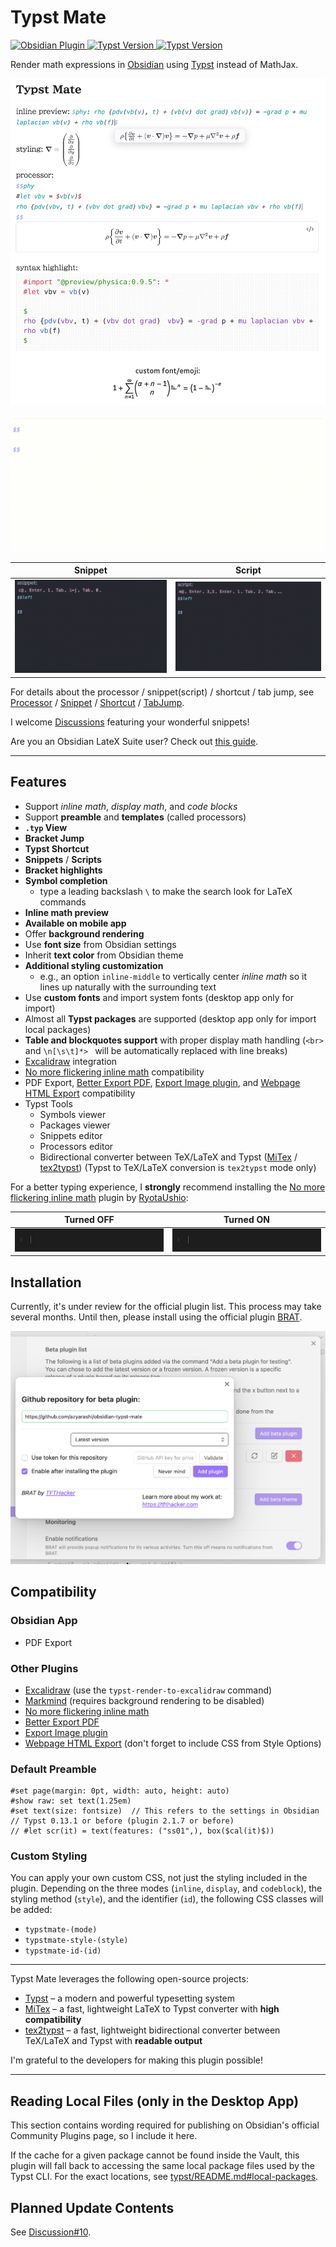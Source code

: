 # Typst Mate

<a href="https://obsidian.md/">
  <img alt="Obsidian Plugin" src="https://img.shields.io/badge/Desktop%20%26%20Mobile-a78bfa?logo=obsidian&logoColor=white" />
</a>
<a href="https://typst.app/docs/changelog/">
  <img alt="Typst Version" src="https://img.shields.io/badge/v0.13.1-239dad?logo=typst&logoColor=white" />
  <img alt="Typst Version" src="https://img.shields.io/badge/v0.14.0-239dad?logo=typst&logoColor=white" />
</a>


Render math expressions in [Obsidian](https://obsidian.md) using [Typst](https://typst.app/) instead of MathJax.

[![TypstMate](assets/demo.png)](#demo)

[![SymbolSuggest](assets/symbol-suggest.gif)](#symbol-suggest)

Snippet                  | Script
:-----------------------:|:------------------------:
[![Snippet](assets/snippet.gif)](#snippet) | [![Script](assets/script-snippet.gif)](#script-snippet)

For details about the processor / snippet(script) / shortcut / tab jump, see [Processor](docs/processor/) / [Snippet](docs/snippet/) / [Shortcut](docs/Shortcut.md) / [TabJump](docs/TabJump.md).

I welcome [Discussions](https://github.com/azyarashi/obsidian-typst-mate/discussions/categories/show-and-tell) featuring your wonderful snippets!

Are you an Obsidian LateX Suite user? Check out [this guide](docs/obsidian-latex-suite-migration.md).

---

## Features

- Support *inline math*, *display math*, and *code blocks*
- Support **preamble** and **templates** (called processors)
- **`.typ` View**
- **Bracket Jump**
- **Typst Shortcut**
- **Snippets** / **Scripts**
- **Bracket highlights**
- **Symbol completion**
  - type a leading backslash `\` to make the search look for LaTeX commands
- **Inline math preview**
- **Available on mobile app**
- Offer **background rendering**
- Use **font size** from Obsidian settings
- Inherit **text color** from Obsidian theme
- **Additional styling customization**
  - e.g., an option `inline-middle` to vertically center *inline math* so it lines up naturally with the surrounding text
- Use **custom fonts** and import system fonts (desktop app only for import)
- Almost all **Typst packages** are supported (desktop app only for import local packages)
- **Table and blockquotes support** with proper display math handling (`<br>` and `\n[\s\t]*> ` will be automatically replaced with line breaks)
- [Excalidraw](https://www.obsidianstats.com/plugins/obsidian-excalidraw-plugin) integration
- [No more flickering inline math](https://www.obsidianstats.com/plugins/inline-math) compatibility
- PDF Export, [Better Export PDF](https://www.obsidianstats.com/plugins/better-export-pdf), [Export Image plugin](https://www.obsidianstats.com/plugins/obsidian-export-image), and [Webpage HTML Export](https://www.obsidianstats.com/plugins/webpage-html-export) compatibility
- Typst Tools
  - Symbols viewer
  - Packages viewer
  - Snippets editor
  - Processors editor
  - Bidirectional converter between TeX/LaTeX and Typst ([MiTex](https://github.com/mitex-rs/mitex) / [tex2typst](https://github.com/qwinsi/tex2typst)) (Typst to TeX/LaTeX conversion is `tex2typst` mode only)

For a better typing experience, I **strongly** recommend installing the [No more flickering inline math](https://www.obsidianstats.com/plugins/inline-math) plugin by [RyotaUshio](https://github.com/RyotaUshio):

Turned OFF               | Turned ON
:-----------------------:|:------------------------:
![Turned OFF](https://github.com/RyotaUshio/obsidian-inline-math/blob/master/fig/off.gif?raw=true) | ![Turned ON](https://github.com/RyotaUshio/obsidian-inline-math/blob/master/fig/on.gif?raw=true)

## Installation

Currently, it's under review for the official plugin list. This process may take several months.
Until then, please install using the official plugin [BRAT](https://obsidian.md/plugins?id=obsidian42-brat).

[![Screenshot](assets/install-with-brat.png)](#install-with-brat)

## Compatibility

### Obsidian App

- PDF Export

### Other Plugins

- [Excalidraw](https://www.obsidianstats.com/plugins/obsidian-excalidraw-plugin) (use the `typst-render-to-excalidraw` command)
- [Markmind](https://www.obsidianstats.com/plugins/obsidian-markmind) (requires background rendering to be disabled)
- [No more flickering inline math](https://www.obsidianstats.com/plugins/inline-math)
- [Better Export PDF](https://www.obsidianstats.com/plugins/better-export-pdf)
- [Export Image plugin](https://www.obsidianstats.com/plugins/obsidian-export-image)
- [Webpage HTML Export](https://www.obsidianstats.com/plugins/webpage-html-export) (don't forget to include CSS from Style Options)

### Default Preamble

```typst
#set page(margin: 0pt, width: auto, height: auto)
#show raw: set text(1.25em)
#set text(size: fontsize)  // This refers to the settings in Obsidian
// Typst 0.13.1 or before (plugin 2.1.7 or before)
// #let scr(it) = text(features: ("ss01",), box($cal(it)$))
```

### Custom Styling

You can apply your own custom CSS, not just the styling included in the plugin.
Depending on the three modes (`inline`, `display`, and `codeblock`), the styling method (`style`), and the identifier (`id`), the following CSS classes will be added:

- `typstmate-(mode)`
- `typstmate-style-(style)`
- `typstmate-id-(id)`

---

Typst Mate leverages the following open-source projects:

- [Typst](https://typst.app/) – a modern and powerful typesetting system
- [MiTex](https://github.com/mitex-rs/mitex) – a fast, lightweight LaTeX to Typst converter with **high compatibility**
- [tex2typst](https://github.com/qwinsi/tex2typst) – a fast, lightweight bidirectional converter between TeX/LaTeX and Typst with **readable output**

I'm grateful to the developers for making this plugin possible!

---

## Reading Local Files (only in the Desktop App)

This section contains wording required for publishing on Obsidian's official Community Plugins page, so I include it here.

If the cache for a given package cannot be found inside the Vault, this plugin will fall back to accessing the same local package files used by the Typst CLI.
For the exact locations, see [typst/README.md#local-packages](https://github.com/typst/packages/blob/main/README.md#local-packages).

## Planned Update Contents

See [Discussion#10](https://github.com/azyarashi/obsidian-typst-mate/discussions/10).